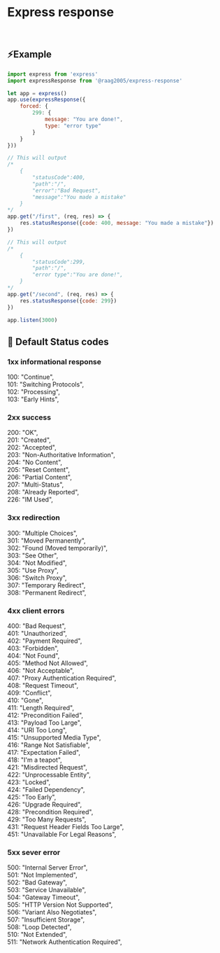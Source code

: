 # Express response

</br>

## ⚡Example
```js
import express from 'express'
import expressResponse from '@raag2005/express-response'

let app = express()
app.use(expressResponse({
    forced: {
        299: {
            message: "You are done!",
            type: "error type"
        }
    }
}))

// This will output 
/*
    {
        "statusCode":400,
        "path":"/",
        "error":"Bad Request",
        "message":"You made a mistake"
    }
*/
app.get("/first", (req, res) => {
    res.statusResponse({code: 400, message: "You made a mistake"})
})

// This will output 
/*
    {
        "statusCode":299,
        "path":"/",
        "error type":"You are done!",
    }
*/
app.get("/second", (req, res) => {
    res.statusResponse({code: 299})
})

app.listen(3000)
```

## 📰 Default Status codes
### 1xx informational response
100: "Continue",                    
101: "Switching Protocols",             
102: "Processing",              
103: "Early Hints",                 

### 2xx success
200: "OK",                  
201: "Created",                 
202: "Accepted",                    
203: "Non-Authoritative Information",               
204: "No Content",                  
205: "Reset Content",           
206: "Partial Content",                 
207: "Multi-Status",                
208: "Already Reported",        
226: "IM Used",         

### 3xx redirection
300: "Multiple Choices",            
301: "Moved Permanently",           
302: "Found (Moved temporarily)",               
303: "See Other",               
304: "Not Modified",                
305: "Use Proxy",           
306: "Switch Proxy",                    
307: "Temporary Redirect",              
308: "Permanent Redirect",              

### 4xx client errors
400: "Bad Request",                     
401: "Unauthorized",                    
402: "Payment Required",                    
403: "Forbidden",                       
404: "Not Found",                       
405: "Method Not Allowed",                      
406: "Not Acceptable",                      
407: "Proxy Authentication Required",                   
408: "Request Timeout",                 
409: "Conflict",                      
410: "Gone",                    
411: "Length Required",                 
412: "Precondition Failed",                 
413: "Payload Too Large",                   
414: "URI Too Long",                    
415: "Unsupported Media Type",                  
416: "Range Not Satisfiable",                       
417: "Expectation Failed",                  
418: "I'm a teapot",                        
421: "Misdirected Request",                     
422: "Unprocessable Entity",                    
423: "Locked",                      
424: "Failed Dependency",                   
425: "Too Early",                   
426: "Upgrade Required",                    
428: "Precondition Required",                   
429: "Too Many Requests",                           
431: "Request Header Fields Too Large",                 
451: "Unavailable For Legal Reasons",                   

### 5xx sever error     
500: "Internal Server Error",                       
501: "Not Implemented",                 
502: "Bad Gateway",                     
503: "Service Unavailable",                         
504: "Gateway Timeout",                 
505: "HTTP Version Not Supported",                      
506: "Variant Also Negotiates",                 
507: "Insufficient Storage",                    
508: "Loop Detected",                   
510: "Not Extended",                    
511: "Network Authentication Required",                 
